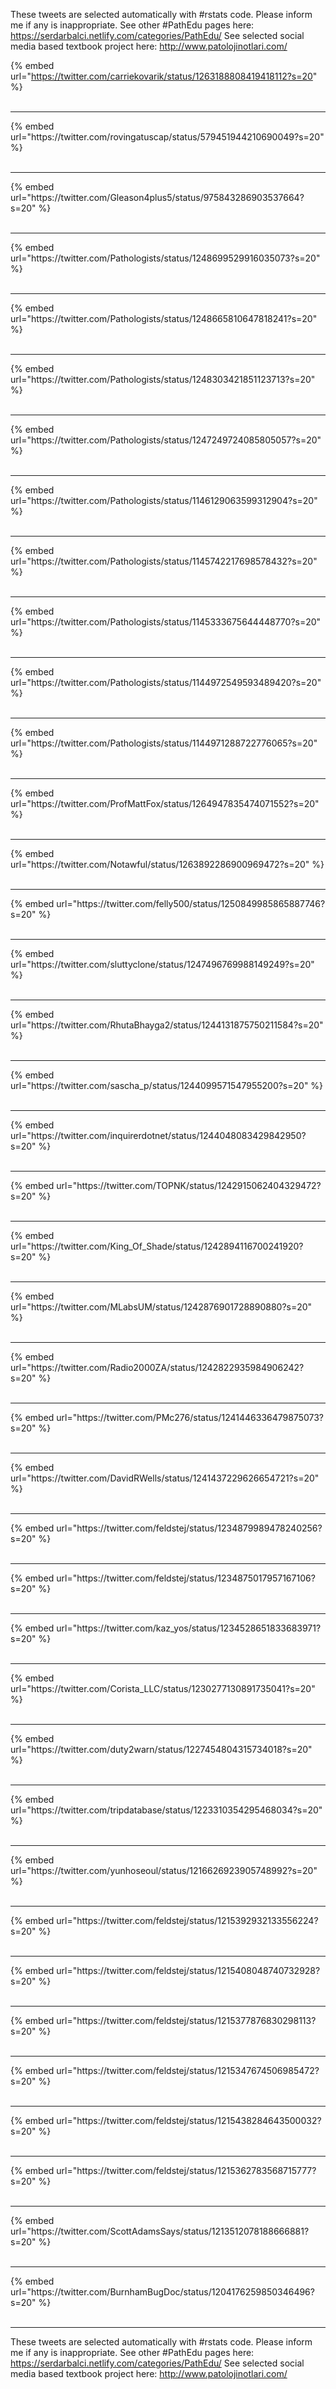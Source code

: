 

These tweets are selected automatically with #rstats code. Please inform me if any is inappropriate.
See other #PathEdu pages here: https://serdarbalci.netlify.com/categories/PathEdu/ 
See selected social media based textbook project here: http://www.patolojinotlari.com/

{% embed url="https://twitter.com/carriekovarik/status/1263188808419418112?s=20" %}<br>
<br>
<hr>
{% embed url="https://twitter.com/rovingatuscap/status/579451944210690049?s=20" %}<br>
<br>
<hr>
{% embed url="https://twitter.com/Gleason4plus5/status/975843286903537664?s=20" %}<br>
<br>
<hr>
{% embed url="https://twitter.com/Pathologists/status/1248699529916035073?s=20" %}<br>
<br>
<hr>
{% embed url="https://twitter.com/Pathologists/status/1248665810647818241?s=20" %}<br>
<br>
<hr>
{% embed url="https://twitter.com/Pathologists/status/1248303421851123713?s=20" %}<br>
<br>
<hr>
{% embed url="https://twitter.com/Pathologists/status/1247249724085805057?s=20" %}<br>
<br>
<hr>
{% embed url="https://twitter.com/Pathologists/status/1146129063599312904?s=20" %}<br>
<br>
<hr>
{% embed url="https://twitter.com/Pathologists/status/1145742217698578432?s=20" %}<br>
<br>
<hr>
{% embed url="https://twitter.com/Pathologists/status/1145333675644448770?s=20" %}<br>
<br>
<hr>
{% embed url="https://twitter.com/Pathologists/status/1144972549593489420?s=20" %}<br>
<br>
<hr>
{% embed url="https://twitter.com/Pathologists/status/1144971288722776065?s=20" %}<br>
<br>
<hr>
{% embed url="https://twitter.com/ProfMattFox/status/1264947835474071552?s=20" %}<br>
<br>
<hr>
{% embed url="https://twitter.com/Notawful/status/1263892286900969472?s=20" %}<br>
<br>
<hr>
{% embed url="https://twitter.com/felly500/status/1250849985865887746?s=20" %}<br>
<br>
<hr>
{% embed url="https://twitter.com/sluttyclone/status/1247496769988149249?s=20" %}<br>
<br>
<hr>
{% embed url="https://twitter.com/RhutaBhayga2/status/1244131875750211584?s=20" %}<br>
<br>
<hr>
{% embed url="https://twitter.com/sascha_p/status/1244099571547955200?s=20" %}<br>
<br>
<hr>
{% embed url="https://twitter.com/inquirerdotnet/status/1244048083429842950?s=20" %}<br>
<br>
<hr>
{% embed url="https://twitter.com/TOPNK/status/1242915062404329472?s=20" %}<br>
<br>
<hr>
{% embed url="https://twitter.com/King_Of_Shade/status/1242894116700241920?s=20" %}<br>
<br>
<hr>
{% embed url="https://twitter.com/MLabsUM/status/1242876901728890880?s=20" %}<br>
<br>
<hr>
{% embed url="https://twitter.com/Radio2000ZA/status/1242822935984906242?s=20" %}<br>
<br>
<hr>
{% embed url="https://twitter.com/PMc276/status/1241446336479875073?s=20" %}<br>
<br>
<hr>
{% embed url="https://twitter.com/DavidRWells/status/1241437229626654721?s=20" %}<br>
<br>
<hr>
{% embed url="https://twitter.com/feldstej/status/1234879989478240256?s=20" %}<br>
<br>
<hr>
{% embed url="https://twitter.com/feldstej/status/1234875017957167106?s=20" %}<br>
<br>
<hr>
{% embed url="https://twitter.com/kaz_yos/status/1234528651833683971?s=20" %}<br>
<br>
<hr>
{% embed url="https://twitter.com/Corista_LLC/status/1230277130891735041?s=20" %}<br>
<br>
<hr>
{% embed url="https://twitter.com/duty2warn/status/1227454804315734018?s=20" %}<br>
<br>
<hr>
{% embed url="https://twitter.com/tripdatabase/status/1223310354295468034?s=20" %}<br>
<br>
<hr>
{% embed url="https://twitter.com/yunhoseoul/status/1216626923905748992?s=20" %}<br>
<br>
<hr>
{% embed url="https://twitter.com/feldstej/status/1215392932133556224?s=20" %}<br>
<br>
<hr>
{% embed url="https://twitter.com/feldstej/status/1215408048740732928?s=20" %}<br>
<br>
<hr>
{% embed url="https://twitter.com/feldstej/status/1215377876830298113?s=20" %}<br>
<br>
<hr>
{% embed url="https://twitter.com/feldstej/status/1215347674506985472?s=20" %}<br>
<br>
<hr>
{% embed url="https://twitter.com/feldstej/status/1215438284643500032?s=20" %}<br>
<br>
<hr>
{% embed url="https://twitter.com/feldstej/status/1215362783568715777?s=20" %}<br>
<br>
<hr>
{% embed url="https://twitter.com/ScottAdamsSays/status/1213512078188666881?s=20" %}<br>
<br>
<hr>
{% embed url="https://twitter.com/BurnhamBugDoc/status/1204176259850346496?s=20" %}<br>
<br>
<hr>


These tweets are selected automatically with #rstats code. Please inform me if any is inappropriate.
See other #PathEdu pages here: https://serdarbalci.netlify.com/categories/PathEdu/ 
See selected social media based textbook project here: http://www.patolojinotlari.com/
